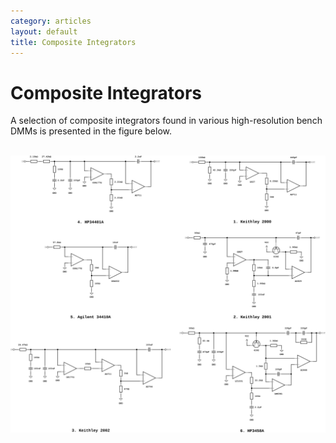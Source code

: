 ```yaml
---
category: articles
layout: default
title: Composite Integrators
---
```


# Composite Integrators

A selection of composite integrators found in various high-resolution bench DMMs is presented in the figure below.<br><br>

![Composite Integrators](/assets/img/Composite_Integrators/Composite_Integrators.svg)